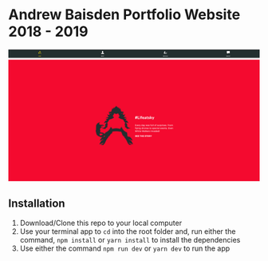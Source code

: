 # Andrew Baisden Portfolio Website 2018 - 2019

![Andrew Baisden Portfolio Website 2018 - 2019](/img/portfolio-2018-2019.jpeg 'Andrew Baisden Portfolio Website 2018 - 2019')

## Installation

1. Download/Clone this repo to your local computer
2. Use your terminal app to `cd` into the root folder and, run either the command, `npm install` or `yarn install` to install the dependencies
3. Use either the command `npm run dev` or `yarn dev` to run the app
